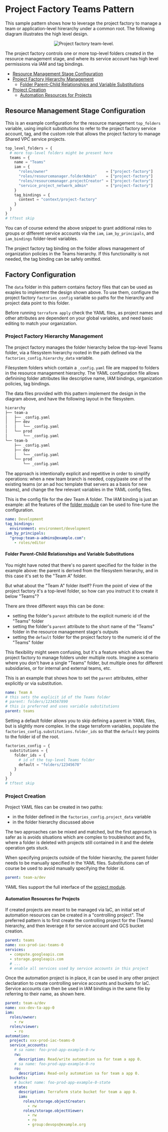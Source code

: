 # Project Factory Teams Pattern

This sample pattern shows how to leverage the project factory to manage a team or application-level hirerarchy under a common root. The following diagram illustrates the high level design.

<p align="center">
  <img src="diagram.png" alt="Project factory team-level.">
</p>

The project factory controls one or more top-level folders created in the resource management stage, and where its service account has high level permissions via IAM and tag bindings.

<!-- BEGIN TOC -->
- [Resource Management Stage Configuration](#resource-management-stage-configuration)
- [Project Factory Hierarchy Management](#project-factory-hierarchy-management)
  - [Folder Parent-Child Relationships and Variable Substitutions](#folder-parent-child-relationships-and-variable-substitutions)
- [Project Creation](#project-creation)
  - [Automation Resources for Projects](#automation-resources-for-projects)
<!-- END TOC -->

## Resource Management Stage Configuration

This is an example configuration for the resource management `top_folders` variable, using implicit substitutions to refer to the project factory service account, tag, and the custom role that allows the project factory to manage Shared VPC service projects.

```tfvars
top_level_folders = {
  # more top-level folders might be present here
  teams = {
    name = "Teams"
    iam = {
      "roles/owner"                          = ["project-factory"]
      "roles/resourcemanager.folderAdmin"    = ["project-factory"]
      "roles/resourcemanager.projectCreator" = ["project-factory"]
      "service_project_network_admin"        = ["project-factory"]
    }
    tag_bindings = {
      context = "context/project-factory"
    }
  }
}
# tftest skip
```

You can of course extend the above snippet to grant additional roles to groups or different service accounts via the `iam`, `iam_by_principals`, and `iam_bindings` folder-level variables.

The project factory tag binding on the folder allows management of organization policies in the Teams hierarchy. If this functionality is not needed, the tag binding can be safely omitted.

## Factory Configuration

The `data` folder in this pattern contains factory files that can be used as exaples to implement the design shown above. To use them, configure the project factory `factories_config` variable so paths for the hierarchy and project data point to this folder.

Before running `terraform apply` check the YAML files, as project names and other attributes are dependent on your global variables, and need basic editing to match your organization.

### Project Factory Hierarchy Management

The project factory manages the folder hierarchy below the top-level Teams folder, via a filesystem hierarchy rooted in the path defined via the `factories_config.hierarchy_data` variable.

Filesystem folders which contain a `_config.yaml` file are mapped to folders in the resource management hierarchy. The YAML configuration file allows definining folder attributes like descriptive name, IAM bindings, organization policies, tag bindings.

The data files provided with this pattern implement the design in the diagram above, and have the following layout in the filesystem.

```bash
hierarchy
├── team-a
│   ├── _config.yaml
│   ├── dev
│   │   └── _config.yaml
│   └── prod
│       └── _config.yaml
└── team-b
    ├── _config.yaml
    ├── dev
    │   └── _config.yaml
    └── prod
        └── _config.yaml
```

The approach is intentionally explicit and repetitive in order to simplify operations: when a new team branch is needed, copy/paste one of the existing teams (or an ad hoc template that servers as a basis for new teams), and change the few relevant variables in the YAML config files.

This is the config file for the dev Team A folder. The IAM binding is just an example: all the features of the [folder module](../../../../modules/folder/) can be used to fine-tune the configuration.

```yaml
name: Development
tag_bindings:
  environment: environment/development
iam_by_principals:
  "group:team-a-admins@example.com":
    - roles/editor
```

#### Folder Parent-Child Relationships and Variable Substitutions

You might have noted that there's no parent specified for the folder in the example above: the parent is derived from the filesystem hierarchy, and in this case it's set to the "Team A" folder.

But what about the "Team A" folder itself? From the point of view of the project factory it's a top-level folder, so how can you instruct it to create it below "Teams"?

There are three different ways this can be done:

- setting the folder's `parent` attribute to the explicit numeric id of the "Teams" folder
- setting the folder's `parent` attribute to the short name of the "Teams" folder in the resource management stage's outputs
- setting the `default` folder for the project factory to the numeric id of the "Teams" folder

This flexibility might seem confusing, but it's a feature which allows the project factory to manage folders under multiple roots. Imagine a scenario where you don't have a single "Teams" folder, but multiple ones for different subsidiaries, or for internal and external teams, etc.

This is an example that shows how to set the `parent` attributes, either explicitly or via substitution.

```yaml
name: Team A
# this sets the explicit id of the Teams folder
# parent: folders/1234567890
# this is preferred and uses variable substitutions
parent: teams
```

Setting a default folder allows you to skip defining a parent in YAML files, but is slightly more complex. In the stage terraform variables, populate the `factories_config.substitutions.folder_ids` so that the `default` key points to the folder id of the root.

```tfvars
factories_config = {
  substitutions = {
    folder_ids = {
      # id of the top-level Teams folder
      default = "folders/12345678"
    }
  }
}
# tftest skip
```

### Project Creation

Project YAML files can be created in two paths:

- in the folder defined in the `factories_config.project_data` variable
- in the folder hierarchy discussed above

The two approaches can be mixed and matched, but the first approach is safer as is avoids situations which are complex to troubleshoot and fix, where a folder is deleted with projects still contained in it and the delete operation gets stuck.

When specifying projects outside of the folder hierarchy, the parent folder needs to be manually specified in the YAML files. Substitutions can of course be used to avoid manually specifying the folder id.

```yaml
parent: team-a/dev
```

YAML files support the full interface of the [project module](../../../../modules/project/).

#### Automation Resources for Projects

If created projects are meant to be managed via IaC, an initial set of automation resources can be created in a "controlling project". The preferred pattern is to first create the controlling project for the (Teams) hierarchy, and then leverage it for service account and GCS bucket creation.

```yaml
parent: teams
name: xxx-prod-iac-teams-0
services:
  - compute.googleapis.com
  - storage.googleapis.com
  # ...
  # enable all services used by service accounts in this project
```

Once the automation project is in place, it can be used in any other project declaration to create controlling service accounts and buckets for IaC. Service accounts can then be used in IAM bindings in the same file by referring to their name, as shown here.

```yaml
parent: team-a/dev
name: xxx-dev-ta-app-0
iam:
  roles/owner:
    - rw
  roles/viewer:
    - ro
automation:
  project: xxx-prod-iac-teams-0
  service_accounts:
    # sa name: foo-prod-app-example-0-rw
    rw:
      description: Read/write automation sa for team a app 0.
    # sa name: foo-prod-app-example-0-ro
    ro:
      description: Read-only automation sa for team a app 0.
  buckets:
    # bucket name: foo-prod-app-example-0-state
    state:
      description: Terraform state bucket for team a app 0.
      iam:
        roles/storage.objectCreator:
          - rw
        roles/storage.objectViewer:
          - rw
          - ro
          - group:devops@example.org
```
